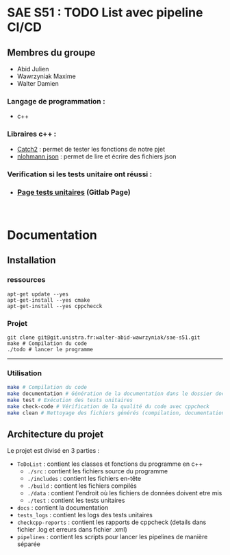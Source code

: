 # SAE S51 : TODO List avec pipeline CI/CD

## Membres du groupe
- Abid Julien
- Wawrzyniak Maxime
- Walter Damien

### Langage de programmation : 
- c++
### Libraires c++ :
- [Catch2](https://github.com/catchorg/Catch2) : permet de tester les fonctions de notre pjet
- [nlohmann json](https://github.com/nlohmann/json) : permet de lire et écrire des fichiers json



### Verification si les tests unitaire ont réussi :

- ### [Page tests unitaires](https://walter-abid-wawrzyniak.pages.unistra.fr/sae-s51/) (Gitlab Page)
<br>

# Documentation

## Installation

### ressources

```shell
apt-get update --yes
apt-get-install --yes cmake
apt-get-install --yes cppchecck
```

### Projet
```shell
git clone git@git.unistra.fr:walter-abid-wawrzyniak/sae-s51.git
make # Compilation du code
./todo # lancer le programme
```

<hr>

### Utilisation

```sh
make # Compilation du code
make documentation # Génération de la documentation dans le dossier docs
make test # Exécution des tests unitaires
make check-code # Vérification de la qualité du code avec cppcheck
make clean # Nettoyage des fichiers générés (compilation, documentation, cmake, etc.)
```

## Architecture du projet

Le projet est divisé en 3 parties :
- `ToDoList` : contient les classes et fonctions du programme en c++
    - `./src` : contient les fichiers source du programme
    - `./includes` : contient les fichiers en-tête
    - `./build` : contient les fichiers compilés
    - `./data` : contient l'endroit où les fichiers de données doivent etre mis
    - `./test` : contient les tests unitaires
- `docs` : contient la documentation
- `tests_logs` : contient les logs des tests unitaires
- `checkcpp-reports` : contient les rapports de cppcheck (details dans fichier .log et erreurs dans fichier .xml)
- `pipelines` : contient les scripts pour lancer les pipelines de manière séparée
